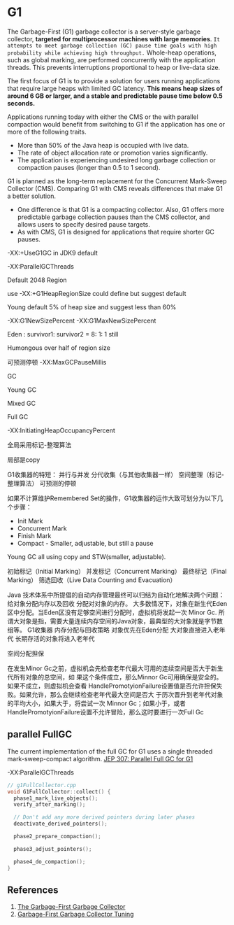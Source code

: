 # G1

The Garbage-First (G1) garbage collector is a server-style garbage collector, **targeted for multiprocessor machines with large memories**. `It attempts to meet garbage collection (GC) pause time goals with high probability while achieving high throughput.` Whole-heap operations, such as global marking, are performed concurrently with the application threads. This prevents interruptions proportional to heap or live-data size.


The first focus of G1 is to provide a solution for users running applications that require large heaps with limited GC latency. **This means heap sizes of around 6 GB or larger, and a stable and predictable pause time below 0.5 seconds.**

Applications running today with either the CMS or the with parallel compaction would benefit from switching to G1 if the application has one or more of the following traits.
- More than 50% of the Java heap is occupied with live data.
- The rate of object allocation rate or promotion varies significantly.
- The application is experiencing undesired long garbage collection or compaction pauses (longer than 0.5 to 1 second).

G1 is planned as the long-term replacement for the Concurrent Mark-Sweep Collector (CMS). Comparing G1 with CMS reveals differences that make G1 a better solution. 
- One difference is that G1 is a compacting collector. Also, G1 offers more predictable garbage collection pauses than the CMS collector, and allows users to specify desired pause targets.
- As with CMS, G1 is designed for applications that require shorter GC pauses.



-XX:+UseG1GC in JDK9 default

-XX:ParallelGCThreads

Default  2048 Region

use -XX:+G1HeapRegionSize could define but suggest default



Young default 5% of heap size and suggest less than 60%

-XX:G1NewSizePercent -XX:G1MaxNewSizePercent



Eden : survivor1: survivor2 = 8: 1: 1 still

Humongous over half of region size





可预测停顿 -XX:MaxGCPauseMillis



GC

Young GC

Mixed GC

Full GC



-XX:InitiatingHeapOccupancyPercent





全局采⽤标记-整理算法

局部是copy 

G1收集器的特短：
并⾏与并发
分代收集（与其他收集器⼀样）
空间整理（标记-整理算法）
可预测的停顿

如果不计算维护Remembered Set的操作，G1收集器的运作⼤致可划分为以下⼏个步骤：

- Init Mark
- Concurrent Mark
- Finish Mark
- Compact - Smaller, adjustable, but still a pause

Young GC all using copy and STW(smaller, adjustable).



初始标记（Initial Marking）
并发标记（Concurrent Marking）
最终标记（Final Marking）
筛选回收（Live Data Counting and Evacuation）

Java 技术体系中所提倡的⾃动内存管理最终可以归结为⾃动化地解决两个问题：给对象分配内存以及回收
分配对对象的内存。
⼤多数情况下，对象在新⽣代Eden区中分配。当Eden区没有⾜够空间进⾏分配时，虚拟机将发起⼀次
Minor Gc.
所谓⼤对象是指，需要⼤量连续内存空间的Java对象，最典型的⼤对象就是字节数组等。
G1收集器
内存分配与回收策略
对象优先在Eden分配
⼤对象直接进⼊⽼年代
⻓期存活的对象将进⼊⽼年代

空间分配担保

在发⽣Minor Gc之前，虚拟机会先检查⽼年代最⼤可⽤的连续空间是否⼤于新⽣代所有对象的总空间，如
果这个条件成⽴，那么Minnor Gc可⽤确保是安全的。如果不成⽴，则虚拟机会查看
HandlePromotyionFailure设置值是否允许担保失败。如果允许，那么会继续检查⽼年代最⼤空间是否⼤
于历次晋升到⽼年代对象的平均⼤⼩，如果⼤于，将尝试⼀次 Minnor Gc；如果⼩于，或者
HandlePromotyionFailure设置不允许冒险，那么这时要进⾏⼀次Full Gc

## parallel FullGC
The current implementation of the full GC for G1 uses a single threaded mark-sweep-compact algorithm.
[JEP 307: Parallel Full GC for G1](https://openjdk.java.net/jeps/307)

-XX:ParallelGCThreads


```cpp
// g1FullCollector.cpp
void G1FullCollector::collect() {
  phase1_mark_live_objects();
  verify_after_marking();

  // Don't add any more derived pointers during later phases
  deactivate_derived_pointers();

  phase2_prepare_compaction();

  phase3_adjust_pointers();

  phase4_do_compaction();
}
```


## References
1. [The Garbage-First Garbage Collector](http://www.oracle.com/technetwork/java/javase/tech/g1-intro-jsp-135488.html)
2. [Garbage-First Garbage Collector Tuning](http://www.oracle.com/technetwork/articles/java/g1gc-1984535.html)